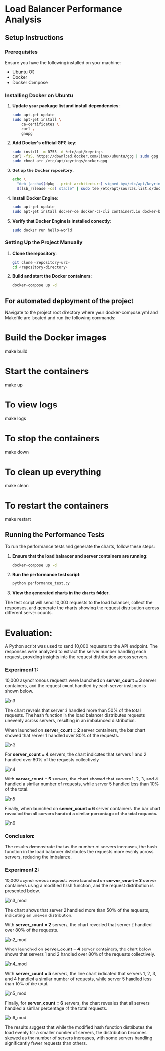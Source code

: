 # Load Balancer Performance Analysis

## Setup Instructions

### Prerequisites

Ensure you have the following installed on your machine:
- Ubuntu OS
- Docker
- Docker Compose

### Installing Docker on Ubuntu

1. **Update your package list and install dependencies**:
    ```sh
    sudo apt-get update
    sudo apt-get install \
        ca-certificates \
        curl \
        gnupg
    ```

2. **Add Docker's official GPG key**:
    ```sh
    sudo install -m 0755 -d /etc/apt/keyrings
    curl -fsSL https://download.docker.com/linux/ubuntu/gpg | sudo gpg --dearmor -o /etc/apt/keyrings/docker.gpg
    sudo chmod a+r /etc/apt/keyrings/docker.gpg
    ```

3. **Set up the Docker repository**:
    ```sh
    echo \
      "deb [arch=$(dpkg --print-architecture) signed-by=/etc/apt/keyrings/docker.gpg] https://download.docker.com/linux/ubuntu \
      $(lsb_release -cs) stable" | sudo tee /etc/apt/sources.list.d/docker.list > /dev/null
    ```

4. **Install Docker Engine**:
    ```sh
    sudo apt-get update
    sudo apt-get install docker-ce docker-ce-cli containerd.io docker-buildx-plugin docker-compose-plugin
    ```

5. **Verify that Docker Engine is installed correctly**:
    ```sh
    sudo docker run hello-world
    ```

### Setting Up the Project Manually

1. **Clone the repository**:
    ```sh
    git clone <repository-url>
    cd <repository-directory>
    ```

2. **Build and start the Docker containers**:
    ```sh
    docker-compose up -d
    ```

## For automated deployment of the project
Navigate to the project root directory where your docker-compose.yml and Makefile are located and run the following commands:

# Build the Docker images
make build

# Start the containers
make up

# To view logs
make logs

# To stop the containers
make down

# To clean up everything
make clean

# To restart the containers
make restart



## Running the Performance Tests

To run the performance tests and generate the charts, follow these steps:

1. **Ensure that the load balancer and server containers are running**:
    ```sh
    docker-compose up -d
    ```

2. **Run the performance test script**:
    ```sh
    python performance_test.py
    ```

3. **View the generated charts in the `charts` folder**.

The test script will send 10,000 requests to the load balancer, collect the responses, and generate the charts showing the request distribution across different server counts.

# Evaluation:

A Python script was used to send 10,000 requests to the API endpoint. The responses were analyzed to extract the server number handling each request, providing insights into the request distribution across servers.

### Experiment 1:

10,000 asynchronous requests were launched on **server_count = 3** server containers, and the request count handled by each server instance is shown below.

![n3](charts/n3.png)

The chart reveals that server 3 handled more than 50% of the total requests. The hash function in the load balancer distributes requests unevenly across servers, resulting in an imbalanced distribution.

When launched on **server_count = 2** server containers, the bar chart showed that server 1 handled over 80% of the requests.

![n2](charts/n2.png)


For **server_count = 4** servers, the chart indicates that servers 1 and 2 handled over 80% of the requests collectively.

![n4](charts/n4.png)

With **server_count = 5** servers, the chart showed that servers 1, 2, 3, and 4 handled a similar number of requests, while server 5 handled less than 10% of the total.

![n5](charts/n5.png)

Finally, when launched on **server_count = 6** server containers, the bar chart revealed that all servers handled a similar percentage of the total requests.

![n6](charts/n6.png)

### Conclusion:
The results demonstrate that as the number of servers increases, the hash function in the load balancer distributes the requests more evenly across servers, reducing the imbalance.

### Experiment 2:

10,000 asynchronous requests were launched on **server_count = 3** server containers using a modified hash function, and the request distribution is presented below.

![n3_mod](charts/n3_mod.png)

The chart shows that server 2 handled more than 50% of the requests, indicating an uneven distribution.

With **server_count = 2** servers, the chart revealed that server 2 handled over 80% of the requests.

![n2_mod](charts/n2_mod.png)

When launched on **server_count = 4** server containers, the chart below shows that servers 1 and 2 handled over 80% of the requests collectively.

![n4_mod](charts/n4_mod.png)

With **server_count = 5** servers, the line chart indicated that servers 1, 2, 3, and 4 handled a similar number of requests, while server 5 handled less than 10% of the total.

![n5_mod](charts/n5_mod.png)

Finally, for **server_count = 6** servers, the chart reveales that all servers handled a similar percentage of the total requests.

![n6_mod](charts/n6_mod.png)

The results suggest that while the modified hash function distributes the load evenly for a smaller number of servers, the distribution becomes skewed as the number of servers increases, with some servers handling significantly fewer requests than others.
